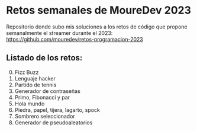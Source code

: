 # Retos semanales de MoureDev 2023

Repositorio donde subo mis soluciones a los retos de código que propone semanalmente el streamer durante el 2023:
https://github.com/mouredev/retos-programacion-2023

## Listado de los retos:
0. Fizz Buzz
1. Lenguaje hacker
2. Partido de tennis
3. Generador de contraseñas
4. Primo, Fibonacci y par
5. Hola mundo
6. Piedra, papel, tijera, lagarto, spock
7. Sombrero seleccionador
8. Generador de pseudoaleatorios